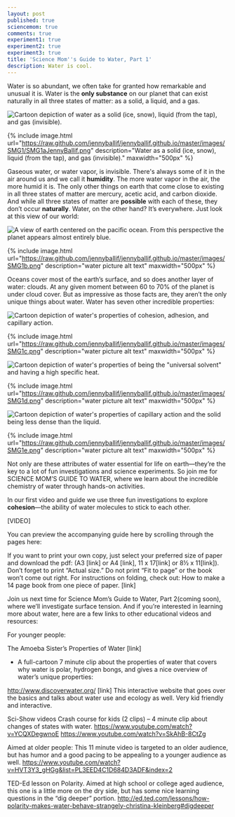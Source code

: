 ```yaml
---
layout: post
published: true
sciencemom: true
comments: true
experiment1: true
experiment2: true
experiment3: true
title: 'Science Mom''s Guide to Water, Part 1'
description: Water is cool.
---
```

Water is so abundant, we often take for granted how remarkable and unusual it is. Water is the __only substance__ on our planet that can exist naturally in all three states of matter: as a solid, a liquid, and a gas.

![Cartoon depiction of water as a solid (ice, snow), liquid (from the tap), and gas (invisible).]({{site.baseurl}}/images/SMG1/SMG1aJennyBallif.png)

{% include image.html url="https://raw.github.com/jennyballif/jennyballif.github.io/master/images/SMG1/SMG1aJennyBallif.png" description="Water as a solid (ice, snow), liquid (from the tap), and gas (invisible)." maxwidth="500px" %}

Gaseous water, or water vapor, is invisible. There's always some of it in the air around us and we call it ****humidity****. The more water vapor in the air, the more humid it is.
The only other things on earth that come close to existing in all three states of matter are mercury, acetic acid, and carbon dioxide. And while all three states of matter are __possible__ with each of these, they don’t occur __naturally__. Water, on the other hand? It’s everywhere. Just look at this view of our world:

![A view of earth centered on the pacific ocean. From this perspective the planet appears almost entirely blue.]({{site.baseurl}}/images/SMG1b.png)

{% include image.html url="https://raw.github.com/jennyballif/jennyballif.github.io/master/images/SMG1b.png" description="water picture alt text" maxwidth="500px" %}

Oceans cover most of the earth’s surface, and so does another layer of water: clouds. At any given moment between 60 to 70% of the planet is under cloud cover. But as impressive as those facts are, they aren’t the only unique things about water. Water has seven other incredible properties: 

![Cartoon depiction of water's properties of cohesion, adhesion, and capillary action.]({{site.baseurl}}/images/SMG1c.png)

{% include image.html url="https://raw.github.com/jennyballif/jennyballif.github.io/master/images/SMG1c.png" description="water picture alt text" maxwidth="500px" %}

![Cartoon depiction of water's properties of being the "universal solvent" and having a high specific heat.]({{site.baseurl}}/images/SMG1d.png)


{% include image.html url="https://raw.github.com/jennyballif/jennyballif.github.io/master/images/SMG1d.png" description="water picture alt text" maxwidth="500px" %}

![Cartoon depiction of water's properties of capillary action and the solid being less dense than the liquid.]({{site.baseurl}}/images/SMG1e.png)

{% include image.html url="https://raw.github.com/jennyballif/jennyballif.github.io/master/images/SMG1e.png" description="water picture alt text" maxwidth="500px" %}

Not only are these attributes of water essential for life on earth—they’re the key to a lot of fun investigations and science experiments. So join me for SCIENCE MOM’S GUIDE TO WATER, where we learn about the incredible chemistry of water through hands-on activities. 

In our first video and guide we use three fun investigations to explore ****cohesion****—the ability of water molecules to stick to each other. 

[VIDEO]

You can preview the accompanying guide here by scrolling through the pages here: 

If you want to print your own copy, just select your preferred size of paper and download the pdf: (A3 [link] or A4 [link], 11 x 17[link] or 8½ x 11[link]). Don’t forget to print “Actual size.” Do not print “Fit to page” or the book won’t come out right. For instructions on folding, check out: How to make a 14 page book from one piece of paper. [link]

Join us next time for Science Mom’s Guide to Water, Part 2(coming soon), where we’ll investigate surface tension. And if you’re interested in learning more about water, here are a few links to other educational videos and resources:

For younger people:

The Amoeba Sister’s Properties of Water [link]
* A full-cartoon 7 minute clip about the properties of water that covers why water is polar, hydrogen bongs, and gives a nice overview of water’s unique properties:

http://www.discoverwater.org/ [link]
This interactive website that goes over the basics and talks about water use and ecology as well. Very kid friendly and interactive. 

Sci-Show videos Crash course for kids (2 clips) – 4 minute clip about changes of states with water. https://www.youtube.com/watch?v=YCQXDegwnoE https://www.youtube.com/watch?v=SkAhB-8CtZg

Aimed at older people:
This 11 minute video is targeted to an older audience, but has humor and a good pacing to be appealing to a younger audience as well. 
https://www.youtube.com/watch?v=HVT3Y3_gHGg&list=PL3EED4C1D684D3ADF&index=2

TED-Ed lesson on Polarity. Aimed at high school or college aged audience, this one is a little more on the dry side, but has some nice learning questions in the “dig deeper” portion. http://ed.ted.com/lessons/how-polarity-makes-water-behave-strangely-christina-kleinberg#digdeeper
